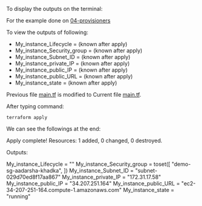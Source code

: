 To display the outputs on the terminal:

For the example done on [04-provisioners](https://github.com/erkdk/devops-journey/tree/main/11-terraform/04-provisioners)

To view the outputs of following:
  + My_instance_Lifecycle      = (known after apply)
  + My_instance_Security_group = (known after apply)
  + My_instance_Subnet_ID      = (known after apply)
  + My_instance_private_IP     = (known after apply)
  + My_instance_public_IP      = (known after apply)
  + My_instance_public_URL     = (known after apply)
  + My_instance_state          = (known after apply)


Previous file [main.tf](https://github.com/erkdk/devops-journey/blob/main/11-terraform/04-provisioners/main.tf) is modified to Current file [main.tf](https://github.com/erkdk/devops-journey/blob/main/11-terraform/05-outputs/main.tf).



After typing command: 
```
terraform apply
```
We can see the followings at the end:

Apply complete! Resources: 1 added, 0 changed, 0 destroyed.

Outputs:

My_instance_Lifecycle = ""
My_instance_Security_group = toset([
  "demo-sg-aadarsha-khadka",
])
My_instance_Subnet_ID = "subnet-029d70ed8f17aa867"
My_instance_private_IP = "172.31.17.58"
My_instance_public_IP = "34.207.251.164"
My_instance_public_URL = "ec2-34-207-251-164.compute-1.amazonaws.com"
My_instance_state = "running"

